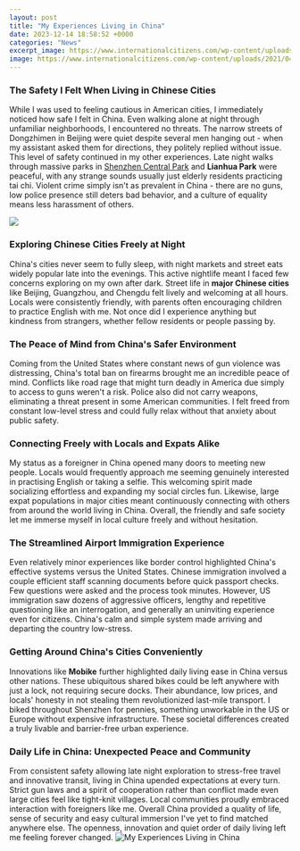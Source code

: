 ```yaml
---
layout: post
title: "My Experiences Living in China"
date: 2023-12-14 18:58:52 +0000
categories: "News"
excerpt_image: https://www.internationalcitizens.com/wp-content/uploads/2021/04/shanghai-china-best-place-to-live-scaled.jpg
image: https://www.internationalcitizens.com/wp-content/uploads/2021/04/shanghai-china-best-place-to-live-scaled.jpg
---
```


### The Safety I Felt When Living in Chinese Cities
While I was used to feeling cautious in American cities, I immediately noticed how safe I felt in China. Even walking alone at night through unfamiliar neighborhoods, I encountered no threats. The narrow streets of Dongzhimen in Beijing were quiet despite several men hanging out - when my assistant asked them for directions, they politely replied without issue. 
This level of safety continued in my other experiences. Late night walks through massive parks in [Shenzhen Central Park](https://ustoday.github.io/2024-01-07-combien-co-xfbte-un-voyage-en-serbie/) and **Lianhua Park** were peaceful, with any strange sounds usually just elderly residents practicing tai chi. Violent crime simply isn't as prevalent in China - there are no guns, low police presence still deters bad behavior, and a culture of equality means less harassment of others.

![](https://i.pinimg.com/originals/24/6c/71/246c71dc01cb05492024a596ff479b50.png)
### Exploring Chinese Cities Freely at Night  
China's cities never seem to fully sleep, with night markets and street eats widely popular late into the evenings. This active nightlife meant I faced few concerns exploring on my own after dark. Street life in **major Chinese cities** like Beijing, Guangzhou, and Chengdu felt lively and welcoming at all hours. Locals were consistently friendly, with parents often encouraging children to practice English with me. Not once did I experience anything but kindness from strangers, whether fellow residents or people passing by.
### The Peace of Mind from China's Safer Environment
Coming from the United States where constant news of gun violence was distressing, China's total ban on firearms brought me an incredible peace of mind. Conflicts like road rage that might turn deadly in America due simply to access to guns weren't a risk. Police also did not carry weapons, eliminating a threat present in some American communities. I felt freed from constant low-level stress and could fully relax without that anxiety about public safety.
### Connecting Freely with Locals and Expats Alike  
My status as a foreigner in China opened many doors to meeting new people. Locals would frequently approach me seeming genuinely interested in practising English or taking a selfie. This welcoming spirit made socializing effortless and expanding my social circles fun. Likewise, large expat populations in major cities meant continuously connecting with others from around the world living in China. Overall, the friendly and safe society let me immerse myself in local culture freely and without hesitation.
### The Streamlined Airport Immigration Experience  
Even relatively minor experiences like border control highlighted China's effective systems versus the United States. Chinese immigration involved a couple efficient staff scanning documents before quick passport checks. Few questions were asked and the process took minutes. However, US immigration saw dozens of aggressive officers, lengthy and repetitive questioning like an interrogation, and generally an uninviting experience even for citizens. China's calm and simple system made arriving and departing the country low-stress.
### Getting Around China's Cities Conveniently  
Innovations like **Mobike** further highlighted daily living ease in China versus other nations. These ubiquitous shared bikes could be left anywhere with just a lock, not requiring secure docks. Their abundance, low prices, and locals' honesty in not stealing them revolutionized last-mile transport. I biked throughout Shenzhen for pennies, something unworkable in the US or Europe without expensive infrastructure. These societal differences created a truly livable and barrier-free urban experience.
### Daily Life in China: Unexpected Peace and Community  
From consistent safety allowing late night exploration to stress-free travel and innovative transit, living in China upended expectations at every turn. Strict gun laws and a spirit of cooperation rather than conflict made even large cities feel like tight-knit villages. Local communities proudly embraced interaction with foreigners like me. Overall China provided a quality of life, sense of security and easy cultural immersion I've yet to find matched anywhere else. The openness, innovation and quiet order of daily living left me feeling forever changed.
![My Experiences Living in China](https://www.internationalcitizens.com/wp-content/uploads/2021/04/shanghai-china-best-place-to-live-scaled.jpg)
